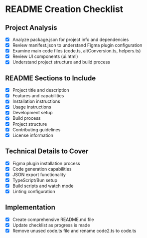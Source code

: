 # README Creation Checklist

## Project Analysis
- [x] Analyze package.json for project info and dependencies
- [x] Review manifest.json to understand Figma plugin configuration  
- [x] Examine main code files (code.ts, altConversion.ts, helpers.ts)
- [x] Review UI components (ui.html)
- [x] Understand project structure and build process

## README Sections to Include
- [x] Project title and description
- [x] Features and capabilities
- [x] Installation instructions
- [x] Usage instructions
- [x] Development setup
- [x] Build process
- [x] Project structure
- [x] Contributing guidelines
- [x] License information

## Technical Details to Cover
- [x] Figma plugin installation process
- [x] Code generation capabilities
- [x] JSON export functionality
- [x] TypeScript/Bun setup
- [x] Build scripts and watch mode
- [x] Linting configuration

## Implementation
- [x] Create comprehensive README.md file
- [x] Update checklist as progress is made
- [x] Remove unused code.ts file and rename code2.ts to code.ts 